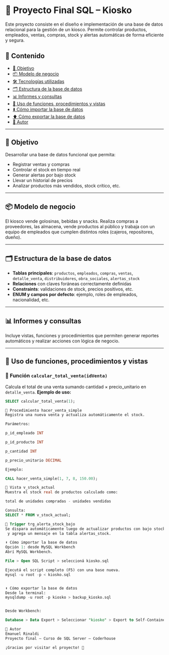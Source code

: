 # 🧃 Proyecto Final SQL – Kiosko

Este proyecto consiste en el diseño e implementación de una base de datos relacional para la gestión de un kiosco. Permite controlar productos, empleados, ventas, compras, stock y alertas automáticas de forma eficiente y segura.

## 📁 Contenido

- [🎯 Objetivo](#-objetivo)
- [📦 Modelo de negocio](#-modelo-de-negocio)
- [🛠️ Tecnologías utilizadas](#-tecnologías-utilizadas)
- [🗂️ Estructura de la base de datos](#-estructura-de-la-base-de-datos)
- [📊 Informes y consultas](#-informes-y-consultas)
- [🔧 Uso de funciones, procedimientos y vistas](#-uso-de-funciones-procedimientos-y-vistas)
- [⬇️ Cómo importar la base de datos](#️-cómo-importar-la-base-de-datos)
- [⬆️ Cómo exportar la base de datos](#️-cómo-exportar-la-base-de-datos)
- [👤 Autor](#-autor)

---

## 🎯 Objetivo

Desarrollar una base de datos funcional que permita:
- Registrar ventas y compras
- Controlar el stock en tiempo real
- Generar alertas por bajo stock
- Llevar un historial de precios
- Analizar productos más vendidos, stock crítico, etc.

---

## 📦 Modelo de negocio

El kiosco vende golosinas, bebidas y snacks. Realiza compras a proveedores, las almacena, vende productos al público y trabaja con un equipo de empleados que cumplen distintos roles (cajeros, repositores, dueño).



---

## 🗂️ Estructura de la base de datos

- **Tablas principales**: `productos`, `empleados`, `compras`, `ventas`, `detalle_venta`, `distribuidores`, `obra_sociales`, `alertas_stock`
- **Relaciones** con claves foráneas correctamente definidas
- **Constraints**: validaciones de stock, precios positivos, etc.
- **ENUM y campos por defecto**: ejemplo, roles de empleados, nacionalidad, etc.

---

## 📊 Informes y consultas

Incluye vistas, funciones y procedimientos que permiten generar reportes automáticos y realizar acciones con lógica de negocio.

---

## 🔧 Uso de funciones, procedimientos y vistas

### 📌 Función `calcular_total_venta(idVenta)`
Calcula el total de una venta sumando cantidad × precio_unitario en `detalle_venta`.
**Ejemplo de uso:**
```sql
SELECT calcular_total_venta(1);

📌 Procedimiento hacer_venta_simple
Registra una nueva venta y actualiza automáticamente el stock.

Parámetros:

p_id_empleado INT

p_id_producto INT

p_cantidad INT

p_precio_unitario DECIMAL

Ejemplo:

CALL hacer_venta_simple(1, 7, 8, 150.00);

📌 Vista v_stock_actual
Muestra el stock real de productos calculado como:

total de unidades compradas - unidades vendidas

Consulta:
SELECT * FROM v_stock_actual;

📌 Trigger trg_alerta_stock_bajo
Se dispara automáticamente luego de actualizar productos con bajo stock (menor a 10 unidades)
 y agrega un mensaje en la tabla alertas_stock.

⬇️ Cómo importar la base de datos
Opción 1: desde MySQL Workbench
Abrí MySQL Workbench.

File > Open SQL Script > seleccioná kiosko.sql

Ejecutá el script completo (F5) con una base nueva.
mysql -u root -p < kiosko.sql


⬆️ Cómo exportar la base de datos
Desde la terminal:
mysqldump -u root -p kiosko > backup_kiosko.sql


Desde Workbench:

Database > Data Export > Seleccionar "kiosko" > Export to Self-Contained File

👤 Autor
Emanuel Rinaldi
Proyecto final – Curso de SQL Server – Coderhouse

¡Gracias por visitar el proyecto! 🚀

